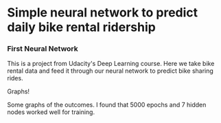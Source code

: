 # **Simple neural network to predict daily bike rental ridership**

### **First Neural Network**

This is a project from Udacity's Deep Learning course. Here we take bike rental data and feed it through our neural network to predict bike sharing rides.

Graphs!

Some graphs of the outcomes. I found that 5000 epochs and 7 hidden nodes worked well for training. 
